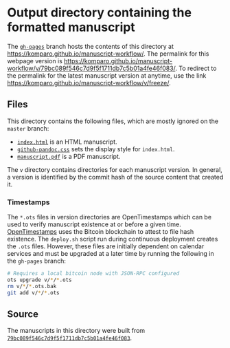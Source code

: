 # Output directory containing the formatted manuscript

The [`gh-pages`](https://github.com/komparo/manuscript-workflow/tree/gh-pages) branch hosts the contents of this directory at https://komparo.github.io/manuscript-workflow/.
The permalink for this webpage version is https://komparo.github.io/manuscript-workflow/v/79bc089f546c7d9f5f1711db7c5b01a4fe46f083/.
To redirect to the permalink for the latest manuscript version at anytime, use the link https://komparo.github.io/manuscript-workflow/v/freeze/.

## Files

This directory contains the following files, which are mostly ignored on the `master` branch:

+ [`index.html`](index.html) is an HTML manuscript.
+ [`github-pandoc.css`](github-pandoc.css) sets the display style for `index.html`.
+ [`manuscript.pdf`](manuscript.pdf) is a PDF manuscript.

The `v` directory contains directories for each manuscript version.
In general, a version is identified by the commit hash of the source content that created it.

### Timestamps

The `*.ots` files in version directories are OpenTimestamps which can be used to verify manuscript existence at or before a given time.
[OpenTimestamps](https://opentimestamps.org/) uses the Bitcoin blockchain to attest to file hash existence.
The `deploy.sh` script run during continuous deployment creates the `.ots` files.
However, these files are initially dependent on calendar services and must be upgraded at a later time by running the following in the `gh-pages` branch:

```sh
# Requires a local bitcoin node with JSON-RPC configured
ots upgrade v/*/*.ots
rm v/*/*.ots.bak
git add v/*/*.ots
```

## Source

The manuscripts in this directory were built from
[`79bc089f546c7d9f5f1711db7c5b01a4fe46f083`](https://github.com/komparo/manuscript-workflow/commit/79bc089f546c7d9f5f1711db7c5b01a4fe46f083).

